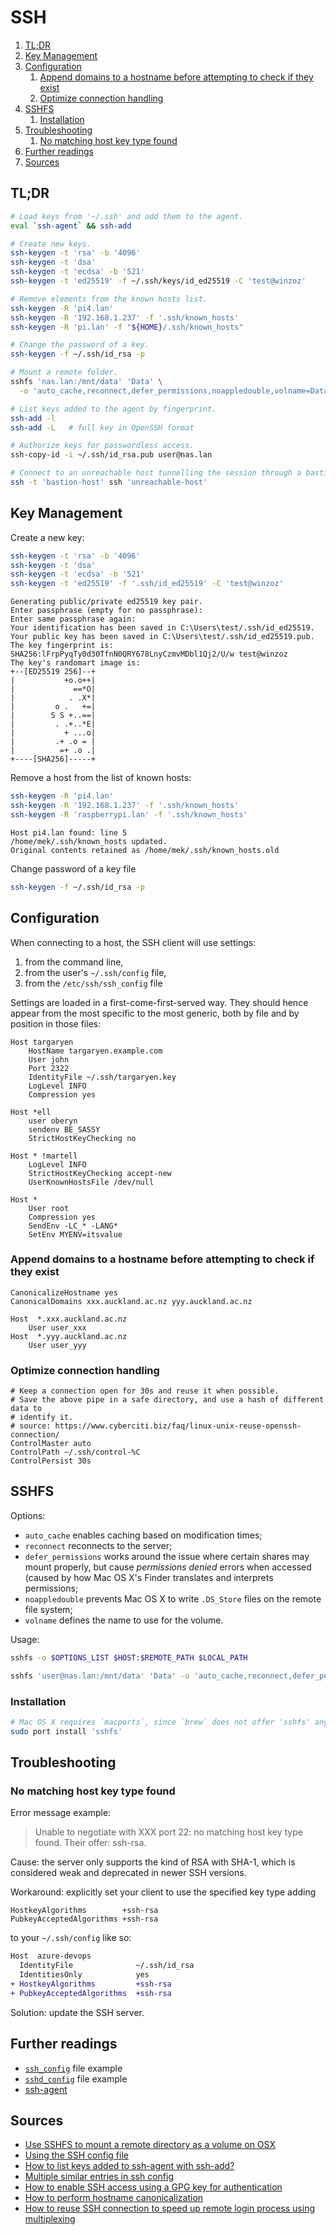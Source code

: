 # SSH

1. [TL;DR](#tldr)
2. [Key Management](#key-management)
3. [Configuration](#configuration)
   1. [Append domains to a hostname before attempting to check if they exist](#append-domains-to-a-hostname-before-attempting-to-check-if-they-exist)
   2. [Optimize connection handling](#optimize-connection-handling)
4. [SSHFS](#sshfs)
   1. [Installation](#installation)
5. [Troubleshooting](#troubleshooting)
   1. [No matching host key type found](#no-matching-host-key-type-found)
6. [Further readings](#further-readings)
7. [Sources](#sources)

## TL;DR

```sh
# Load keys from '~/.ssh' and add them to the agent.
eval `ssh-agent` && ssh-add

# Create new keys.
ssh-keygen -t 'rsa' -b '4096'
ssh-keygen -t 'dsa'
ssh-keygen -t 'ecdsa' -b '521'
ssh-keygen -t 'ed25519' -f ~/.ssh/keys/id_ed25519 -C 'test@winzoz'

# Remove elements from the known hosts list.
ssh-keygen -R 'pi4.lan'
ssh-keygen -R '192.168.1.237' -f '.ssh/known_hosts'
ssh-keygen -R 'pi.lan' -f "${HOME}/.ssh/known_hosts"

# Change the password of a key.
ssh-keygen -f ~/.ssh/id_rsa -p

# Mount a remote folder.
sshfs 'nas.lan:/mnt/data' 'Data' \
  -o 'auto_cache,reconnect,defer_permissions,noappledouble,volname=Data'

# List keys added to the agent by fingerprint.
ssh-add -l
ssh-add -L   # full key in OpenSSH format

# Authorize keys for passwordless access.
ssh-copy-id -i ~/.ssh/id_rsa.pub user@nas.lan

# Connect to an unreachable host tunnelling the session through a bastion.
ssh -t 'bastion-host' ssh 'unreachable-host'
```

## Key Management

Create a new key:

```sh
ssh-keygen -t 'rsa' -b '4096'
ssh-keygen -t 'dsa'
ssh-keygen -t 'ecdsa' -b '521'
ssh-keygen -t 'ed25519' -f '.ssh/id_ed25519' -C 'test@winzoz'
```

```plaintext
Generating public/private ed25519 key pair.
Enter passphrase (empty for no passphrase):
Enter same passphrase again:
Your identification has been saved in C:\Users\test/.ssh/id_ed25519.
Your public key has been saved in C:\Users\test/.ssh/id_ed25519.pub.
The key fingerprint is:
SHA256:lFrpPyqTy0d30TfnN0QRY678LnyCzmvMDbl1Qj2/U/w test@winzoz
The key's randomart image is:
+--[ED25519 256]--+
|           +o.o++|
|             ==*O|
|            . .X*|
|         o .   +=|
|        S S +..==|
|         . .+..*E|
|           + ...o|
|         .+ .o = |
|          =+ .o .|
+----[SHA256]-----+
```

Remove a host from the list of known hosts:

```sh
ssh-keygen -R 'pi4.lan'
ssh-keygen -R '192.168.1.237' -f '.ssh/known_hosts'
ssh-keygen -R 'raspberrypi.lan' -f '.ssh/known_hosts'
```

```plaintext
Host pi4.lan found: line 5
/home/mek/.ssh/known_hosts updated.
Original contents retained as /home/mek/.ssh/known_hosts.old
```

Change password of a key file

```sh
ssh-keygen -f ~/.ssh/id_rsa -p
```

## Configuration

When connecting to a host, the SSH client will use settings:

1. from the command line,
1. from the user's `~/.ssh/config` file,
1. from the `/etc/ssh/ssh_config` file

Settings are loaded in a first-come-first-served way. They should hence appear from the most specific to the most generic, both by file and by position in those files:

```ssh-config
Host targaryen
    HostName targaryen.example.com
    User john
    Port 2322
    IdentityFile ~/.ssh/targaryen.key
    LogLevel INFO
    Compression yes

Host *ell
    user oberyn
    sendenv BE_SASSY
    StrictHostKeyChecking no

Host * !martell
    LogLevel INFO
    StrictHostKeyChecking accept-new
    UserKnownHostsFile /dev/null

Host *
    User root
    Compression yes
    SendEnv -LC_* -LANG*
    SetEnv MYENV=itsvalue
```

### Append domains to a hostname before attempting to check if they exist

```ssh-config
CanonicalizeHostname yes
CanonicalDomains xxx.auckland.ac.nz yyy.auckland.ac.nz

Host  *.xxx.auckland.ac.nz
    User user_xxx
Host  *.yyy.auckland.ac.nz
    User user_yyy
```

### Optimize connection handling

```ssh-config
# Keep a connection open for 30s and reuse it when possible.
# Save the above pipe in a safe directory, and use a hash of different data to
# identify it.
# source: https://www.cyberciti.biz/faq/linux-unix-reuse-openssh-connection/
ControlMaster auto
ControlPath ~/.ssh/control-%C
ControlPersist 30s
```

## SSHFS

Options:

- `auto_cache` enables caching based on modification times;
- `reconnect` reconnects to the server;
- `defer_permissions` works around the issue where certain shares may mount properly, but cause _permissions denied_ errors when accessed (caused by how Mac OS X's Finder translates and interprets permissions;
- `noappledouble` prevents Mac OS X to write `.DS_Store` files on the remote file system;
- `volname` defines the name to use for the volume.

Usage:

```sh
sshfs -o $OPTIONS_LIST $HOST:$REMOTE_PATH $LOCAL_PATH
```

```sh
sshfs 'user@nas.lan:/mnt/data' 'Data' -o 'auto_cache,reconnect,defer_permissions,noappledouble,volname=Data'
```

### Installation

```sh
# Mac OS X requires `macports`, since `brew` does not offer 'sshfs' anymore
sudo port install 'sshfs'
```

## Troubleshooting

### No matching host key type found

Error message example:

> Unable to negotiate with XXX port 22: no matching host key type found. Their offer: ssh-rsa.

Cause: the server only supports the kind of RSA with SHA-1, which is considered weak and deprecated in newer SSH versions.

Workaround: explicitly set your client to use the specified key type adding

```ssh_config
HostkeyAlgorithms        +ssh-rsa
PubkeyAcceptedAlgorithms +ssh-rsa
```

to your `~/.ssh/config` like so:

```diff
Host  azure-devops
  IdentityFile              ~/.ssh/id_rsa
  IdentitiesOnly            yes
+ HostkeyAlgorithms         +ssh-rsa
+ PubkeyAcceptedAlgorithms  +ssh-rsa
```

Solution: update the SSH server.

## Further readings

- [`ssh_config`][ssh_config] file example
- [`sshd_config`][sshd_config] file example
- [ssh-agent]

## Sources

- [Use SSHFS to mount a remote directory as a volume on OSX]
- [Using the SSH config file]
- [How to list keys added to ssh-agent with ssh-add?]
- [Multiple similar entries in ssh config]
- [How to enable SSH access using a GPG key for authentication]
- [How to perform hostname canonicalization]
- [How to reuse SSH connection to speed up remote login process using multiplexing]

<!-- project's references -->
[ssh-agent]: https://www.ssh.com/academy/ssh/agent

<!-- internal references -->
[ssh_config]: ../examples/ssh/ssh_config
[sshd_config]: ../examples/ssh/sshd_config

<!-- external references -->
[how to enable ssh access using a gpg key for authentication]: https://opensource.com/article/19/4/gpg-subkeys-ssh
[how to list keys added to ssh-agent with ssh-add?]: https://unix.stackexchange.com/questions/58969/how-to-list-keys-added-to-ssh-agent-with-ssh-add
[how to perform hostname canonicalization]: https://sleeplessbeastie.eu/2020/08/24/how-to-perform-hostname-canonicalization/
[how to reuse ssh connection to speed up remote login process using multiplexing]: https://www.cyberciti.biz/faq/linux-unix-reuse-openssh-connection/
[multiple similar entries in ssh config]: https://unix.stackexchange.com/questions/61655/multiple-similar-entries-in-ssh-config
[use sshfs to mount a remote directory as a volume on osx]: https://benohead.com/mac-os-x-use-sshfs-to-mount-a-remote-directory-as-a-volume/
[using the ssh config file]: https://linuxize.com/post/using-the-ssh-config-file/
